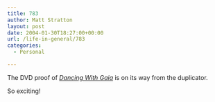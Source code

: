 ```yaml
---
title: 783
author: Matt Stratton
layout: post
date: 2004-01-30T18:27:00+00:00
url: /life-in-general/783
categories:
  - Personal

---
```

The DVD proof of <a href="http://www.dancingwithgaia.com" target="_blank"><em>Dancing With Gaia</em></a> is on its way from the duplicator.

So exciting!